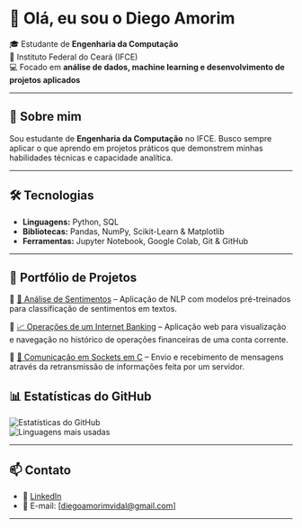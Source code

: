 # 👋 Olá, eu sou o Diego Amorim

🎓 Estudante de **Engenharia da Computação**  
🏫 Instituto Federal do Ceará (IFCE)  
💻 Focado em **análise de dados, machine learning e desenvolvimento de projetos aplicados**

---

## 🚀 Sobre mim

Sou estudante de **Engenharia da Computação** no IFCE.
Busco sempre aplicar o que aprendo em projetos práticos que demonstrem minhas habilidades técnicas e capacidade analítica.  

---

## 🛠️ Tecnologias

- **Linguagens:** Python, SQL  
- **Bibliotecas:** Pandas, NumPy, Scikit-Learn & Matplotlib
- **Ferramentas:** Jupyter Notebook, Google Colab, Git & GitHub  

---

## 📂 Portfólio de Projetos

🔹 [🤖 Análise de Sentimentos](https://github.com/diegonhd/Analise_Sentimentos_Ecommerce) – Aplicação de NLP com modelos pré-treinados para classificação de sentimentos em textos.  

🔹 [📈 Operações de um Internet Banking](https://github.com/diegonhd/MyBank_OpsHistory) – Aplicação web para visualização e navegação no histórico de operações financeiras de uma conta corrente.

🔹 [🧮 Comunicação em Sockets em C](https://github.com/diegonhd/C_Chat) – Envio e recebimento de mensagens através da retransmissão de informações feita por um servidor.


## 📊 Estatísticas do GitHub

![Estatísticas do GitHub](https://github-readme-stats.vercel.app/api?username=diegonhd&show_icons=true&theme=radical)  
![Linguagens mais usadas](https://github-readme-stats.vercel.app/api/top-langs/?username=diegonhd&layout=compact&theme=radical)

---

## 📫 Contato

- 💼 [LinkedIn](https://www.linkedin.com/in/diego-amvi/)  
- 📧 E-mail: [diegoamorimvidal@gmail.com]  

---
